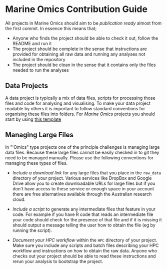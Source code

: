 # Marine Omics Contribution Guide

All projects in Marine Omics should aim to be *publication ready* almost from the first commit.  In essence this means that;

- Anyone who finds the project should be able to check it out, follow the README and run it
- The project should be complete in the sense that instructions are provided for obtaining all raw data and running any analyses not included in the repository
- The project should be clean in the sense that it contains only the files needed to run the analyses


## Data Projects

A data project is typically a mix of data files, scripts for processing those files and code for analysing and visualising. To make your data project readable by others it is important to follow standard conventions for organising these files into folders.  For *Marine Omics* projects you should start by using [this template]()



## Managing Large Files

In "'Omics" type projects one of the principle challenges is managing large data files.  Because these large files cannot be easily checked in to git they need to be managed manually.  Please use the following conventions for managing these types of files. 

- *Include a download link* for any large files that you place in the `raw_data` directory of your project.  Various services like DropBox and Google Drive allow you to create downloadable URLs for large files but if you don't have access to these service or enough space in your account there are free alternatives available through the Australian research cloud.

- *Include a script* to generate any intermediate files that feature in your code.  For example if you have R code that reads an intermediate file your code should check for the presence of that file and if it is missing it should output a message telling the user how to obtain the file (eg by running the script).

- *Document your HPC workflow* within the `HPC` directory of your project.  Make sure you include any scripts and batch files describing your HPC workflow and instructions on how to obtain the raw data.  Anyone who checks out your project should be able to read these instructions and rerun your analysis to bootstrap the project.

